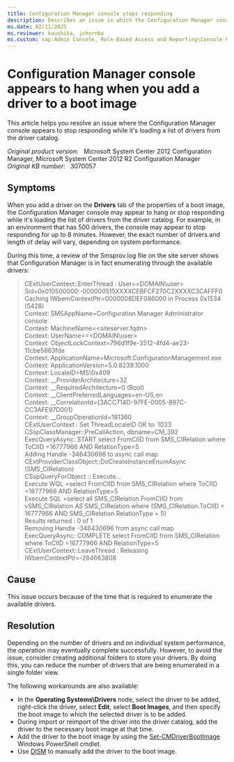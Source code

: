 ```yaml
---
title: Configuration Manager console stops responding 
description: Describes an issue in which the Configuration Manager console appears to stop responding while it's loading a list of drivers from the driver catalog.
ms.date: 02/11/2025
ms.reviewer: kaushika, jchornbe
ms.custom: sap:Admin Console, Role-Based Access and Reporting\Console Performance
---
```

# Configuration Manager console appears to hang when you add a driver to a boot image

This article helps you resolve an issue where the Configuration Manager console appears to stop responding while it's loading a list of drivers from the driver catalog.

_Original product version:_ &nbsp; Microsoft System Center 2012 Configuration Manager, Microsoft System Center 2012 R2 Configuration Manager  
_Original KB number:_ &nbsp; 3070057

## Symptoms

When you add a driver on the **Drivers** tab of the properties of a boot image, the Configuration Manager console may appear to hang or stop responding while it's loading the list of drivers from the driver catalog. For example, in an environment that has 500 drivers, the console may appear to stop responding for up to 8 minutes. However, the exact number of drivers and length of delay will vary, depending on system performance.

During this time, a review of the Smsprov.log file on the site server shows that Configuration Manager is in fact enumerating through the available drivers:

> CExtUserContext::EnterThread : User=\<DOMAIN\user> Sid=0x010500000:-000000515XXXXCEBFCF270C2XXXXC3CAFFF0 Caching IWbemContextPtr=0000008DEF086000 in Process 0x1534 (5428)  
> Context: SMSAppName=Configuration Manager Administrator console  
> Context: MachineName=\<siteserver.fqdn>  
> Context: UserName==\<DOMAIN\user>  
> Context: ObjectLockContext=796d1f9e-3512-4fd4-ae23-11cbe5883fda  
> Context: ApplicationName=Microsoft.ConfigurationManagement.exe  
> Context: ApplicationVersion=5.0.8239.1000  
> Context: LocaleID=MS\0x409  
> Context: __ProviderArchitecture=32  
> Context: \__RequiredArchitecture=0 (Bool)  
> Context: __ClientPreferredLanguages=en-US,en  
> Context: __CorrelationId={3ACC714D-97FE-0005-897C-CC3AFE97D001}  
> Context: __GroupOperationId=181360  
> CExtUserContext : Set ThreadLocaleID OK to: 1033  
> CSspClassManager::PreCallAction, dbname=CM_392  
> ExecQueryAsync: START select FromCIID from SMS_CIRelation where ToCIID =16777966 AND RelationType=5  
> Adding Handle -346430696 to async call map  
> CExtProviderClassObject::DoCreateInstanceEnumAsync (SMS_CIRelation)  
> CSspQueryForObject :: Execute...  
> Execute WQL =select FromCIID from SMS_CIRelation where ToCIID =16777966 AND RelationType=5  
> Execute SQL =select all SMS_CIRelation.FromCIID from vSMS_CIRelation AS SMS_CIRelation where (SMS_CIRelation.ToCIID = 16777966 AND SMS_CIRelation.RelationType = 5)  
> Results returned : 0 of 1  
> Removing Handle -346430696 from async call map  
> ExecQueryAsync: COMPLETE select FromCIID from SMS_CIRelation where ToCIID =16777966 AND RelationType=5  
> CExtUserContext::LeaveThread : Releasing IWbemContextPtr=-284663808

## Cause

This issue occurs because of the time that is required to enumerate the available drivers.

## Resolution

Depending on the number of drivers and on individual system performance, the operation may eventually complete successfully. However, to avoid the issue, consider creating additional folders to store your drivers. By doing this, you can reduce the number of drivers that are being enumerated in a single folder view.

The following workarounds are also available:

- In the **Operating Systems\Drivers** node, select the driver to be added, right-click the driver, select **Edit**, select **Boot Images**, and then specify the boot image to which the selected driver is to be added.
- During import or reimport of the driver into the driver catalog, add the driver to the necessary boot image at that time.
- Add the driver to the boot image by using the [Set-CMDriverBootImage](/previous-versions/system-center/powershell/system-center-2012-r2/jj821905(v=sc.20)?redirectedfrom=MSDN) Windows PowerShell cmdlet.
- Use [DISM](/previous-versions/windows/it-pro/windows-8.1-and-8/dn613857(v=win.10)?redirectedfrom=MSDN) to manually add the driver to the boot image.
